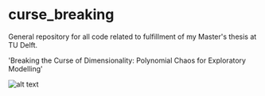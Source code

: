 # curse_breaking
General repository for all code related to fulfillment of my Master's thesis at TU Delft.

'Breaking the Curse of Dimensionality: Polynomial Chaos for Exploratory Modelling' 


![alt text](https://upload.wikimedia.org/wikipedia/en/0/09/Dali_Crucifixion_hypercube.jpg)


